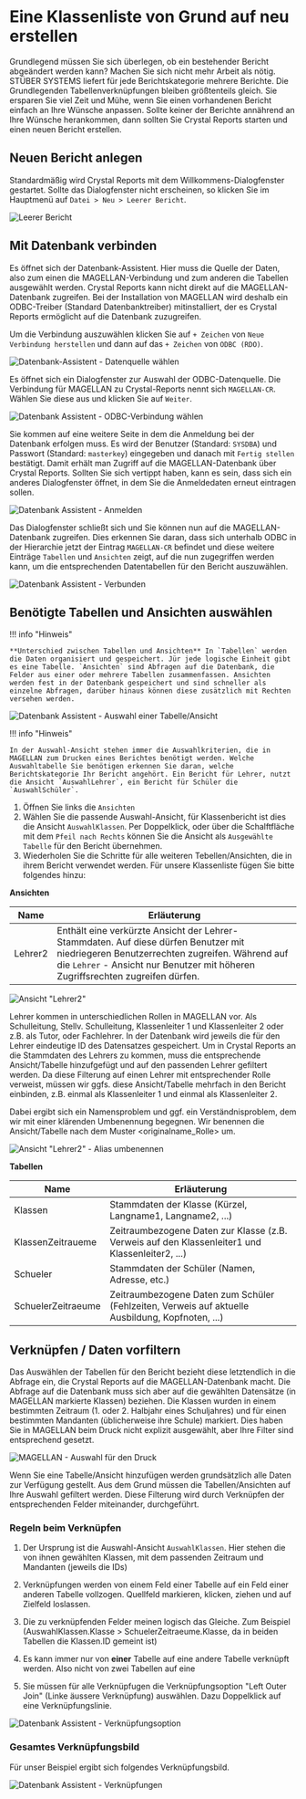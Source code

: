 # Eine Klassenliste von Grund auf neu erstellen

Grundlegend müssen Sie sich überlegen, ob ein bestehender Bericht abgeändert werden kann? Machen Sie sich nicht mehr Arbeit als nötig. STÜBER SYSTEMS liefert für jede Berichtskategorie mehrere Berichte. Die Grundlegenden Tabellenverknüpfungen bleiben größtenteils gleich. Sie ersparen Sie viel Zeit und Mühe, wenn Sie einen vorhandenen Bericht einfach an Ihre Wünsche anpassen. Sollte keiner der Berichte annährend an Ihre Wünsche herankommen, dann sollten Sie Crystal Reports starten und einen neuen Bericht erstellen.

## Neuen Bericht anlegen

Standardmäßig wird Crystal Reports mit dem Willkommens-Dialogfenster gestartet. Sollte das Dialogfenster nicht erscheinen, so klicken Sie im Hauptmenü auf `Datei > Neu > Leerer Bericht`.

![Leerer Bericht](/assets/images/stept-by-step/create-class-list/file.new.empty-report.png)

## Mit Datenbank verbinden

Es öffnet sich der Datenbank-Assistent. Hier muss die Quelle der Daten, also zum einen die MAGELLAN-Verbindung und zum anderen die Tabellen ausgewählt werden. Crystal Reports kann nicht direkt auf die MAGELLAN-Datenbank zugreifen. Bei der Installation von MAGELLAN wird deshalb ein ODBC-Treiber (Standard Datenbanktreiber) mitinstalliert, der es Crystal Reports ermöglicht auf die Datenbank zuzugreifen.

Um die Verbindung auszuwählen klicken Sie auf `+ Zeichen` von `Neue Verbindung herstellen` und dann auf das `+ Zeichen` von `ODBC (RDO)`.

![Datenbank-Assistent - Datenquelle wählen](/assets/images/stept-by-step/create-class-list/assistant.database.select-datasource.png)

Es öffnet sich ein Dialogfenster zur Auswahl der ODBC-Datenquelle. Die Verbindung für MAGELLAN zu Crystal-Reports nennt sich `MAGELLAN-CR`. Wählen Sie diese aus und klicken Sie auf `Weiter`.

![Datenbank Assistent - ODBC-Verbindung wählen](/assets/images/stept-by-step/create-class-list/assistant.database.select-odbc.png)

Sie kommen auf eine weitere Seite in dem die Anmeldung bei der Datenbank erfolgen muss. Es wird der Benutzer (Standard: `SYSDBA`) und Passwort (Standard: `masterkey`) eingegeben und danach mit `Fertig stellen` bestätigt. Damit erhält man Zugriff auf die MAGELLAN-Datenbank über Crystal Reports. Sollten Sie sich vertippt haben, kann es sein, dass sich ein anderes Dialogfenster öffnet, in dem Sie die Anmeldedaten erneut eintragen sollen.

![Datenbank Assistent - Anmelden](/assets/images/stept-by-step/create-class-list/assistant.database.odbc-credentials.png)

Das Dialogfenster schließt sich und Sie können nun auf die MAGELLAN-Datenbank zugreifen. Dies erkennen Sie daran, dass sich unterhalb ODBC in der Hierarchie jetzt der Eintrag `MAGELLAN-CR` befindet und diese weitere Einträge `Tabellen` und `Ansichten` zeigt, auf die nun zugegriffen werden kann, um die entsprechenden Datentabellen für den Bericht auszuwählen.

![Datenbank Assistent - Verbunden](/assets/images/stept-by-step/create-class-list/assistant.database.connected.png)

## Benötigte Tabellen und Ansichten auswählen

!!! info "Hinweis"

    **Unterschied zwischen Tabellen und Ansichten** In `Tabellen` werden die Daten organisiert und gespeichert. Jür jede logische Einheit gibt es eine Tabelle. `Ansichten` sind Abfragen auf die Datenbank, die Felder aus einer oder mehrere Tabellen zusammenfassen. Ansichten werden fest in der Datenbank gespeichert und sind schneller als einzelne Abfragen, darüber hinaus können diese zusätzlich mit Rechten versehen werden.

![Datenbank Assistent - Auswahl einer Tabelle/Ansicht](/assets/images/stept-by-step/create-class-list/assistant.database.select.png)

!!! info "Hinweis"

    In der Auswahl-Ansicht stehen immer die Auswahlkriterien, die in MAGELLAN zum Drucken eines Berichtes benötigt werden. Welche Auswahltabelle Sie benötigen erkennen Sie daran, welche Berichtskategorie Ihr Bericht angehört. Ein Bericht für Lehrer, nutzt die Ansicht `AuswahlLehrer`, ein Bericht für Schüler die `AuswahlSchüler`.

1. Öffnen Sie links die `Ansichten`
2. Wählen Sie die passende Auswahl-Ansicht, für Klassenbericht ist dies die Ansicht `AuswahlKlassen`. Per Doppelklick, oder über die Schalftfläche mit dem `Pfeil nach Rechts` können Sie die Ansicht als `Ausgewählte Tabelle` für den Bericht übernehmen.
3. Wiederholen Sie die Schritte für alle weiteren Tebellen/Ansichten, die in ihrem Bericht verwendet werden. Für unsere Klassenliste fügen Sie bitte folgendes hinzu:

**Ansichten**

Name    | Erläuterung
------- | -----------
Lehrer2 | Enthält eine verkürzte Ansicht der Lehrer-Stammdaten. Auf diese dürfen Benutzer mit niedriegeren Benutzerrechten zugreifen. Während auf die `Lehrer` - Ansicht nur Benutzer mit höheren Zugriffsrechten zugreifen dürfen.

![Ansicht "Lehrer2"](/assets/images/stept-by-step/objects/view.lehrer2.png)

Lehrer kommen in unterschiedlichen Rollen in MAGELLAN vor. Als Schulleitung, Stellv. Schulleitung, Klassenleiter 1 und Klassenleiter 2 oder z.B. als Tutor, oder Fachlehrer. In der Datenbank wird jeweils die für den Lehrer eindeutige ID des Datensatzes gespeichert. Um in Crystal Reports an die Stammdaten des Lehrers zu kommen, muss die entsprechende Ansicht/Tabelle hinzufgefügt und auf den passenden Lehrer gefiltert werden. Da diese Filterung auf einen Lehrer mit entsprechender Rolle verweist, müssen wir ggfs. diese Ansicht/Tabelle mehrfach in den Bericht einbinden, z.B. einmal als Klassenleiter 1 und einmal als Klassenleiter 2.

Dabei ergibt sich ein Namensproblem und ggf. ein Verständnisproblem, dem wir mit einer klärenden Umbenennung begegnen. Wir benennen die Ansicht/Tabelle nach dem Muster <originalname_Rolle\> um.

![Ansicht "Lehrer2" - Alias umbenennen](/assets/images/stept-by-step/create-class-list/assistant.database.rename-alias.png)

**Tabellen**

Name               | Erläuterung
------------------ | -----------
Klassen            | Stammdaten der Klasse (Kürzel, Langname1, Langname2, ...)
KlassenZeitraueme  | Zeitraumbezogene Daten zur Klasse (z.B. Verweis auf den Klassenleiter1 und Klassenleiter2, ...)
Schueler           | Stammdaten der Schüler (Namen, Adresse, etc.)
SchuelerZeitraeume | Zeitraumbezogene Daten zum Schüler (Fehlzeiten, Verweis auf aktuelle Ausbildung, Kopfnoten, ...)

## Verknüpfen / Daten vorfiltern

Das Auswählen der Tabellen für den Bericht bezieht diese letztendlich in die Abfrage ein, die Crystal Reports auf die MAGELLAN-Datenbank macht. Die Abfrage auf die Datenbank muss sich aber auf die gewählten Datensätze (in MAGELLAN markierte Klassen) beziehen. Die Klassen wurden in einem bestimmten Zeitraum (1. oder 2. Halbjahr eines Schuljahres) und für einen bestimmten Mandanten (üblicherweise ihre Schule) markiert. Dies haben Sie in MAGELLAN beim Druck nicht explizit ausgewählt, aber Ihre Filter sind entsprechend gesetzt.

![MAGELLAN - Auswahl für den Druck](/assets/images/stept-by-step/create-class-list/magellan.classes.select.png)

Wenn Sie eine Tabelle/Ansicht hinzufügen werden grundsätzlich alle Daten zur Verfügung gestellt. Aus dem Grund müssen die Tabellen/Ansichten auf Ihre Auswahl gefiltert werden. Diese Filterung wird durch Verknüpfen der entsprechenden Felder miteinander, durchgeführt.

### Regeln beim Verknüpfen

1. Der Ursprung ist die Auswahl-Ansicht `AuswahlKlassen`. Hier stehen die von ihnen gewählten Klassen, mit dem passenden Zeitraum und Mandanten (jeweils die IDs)

2. Verknüpfungen werden von einem Feld einer Tabelle auf ein Feld einer anderen Tabelle vollzogen. Quellfeld markieren, klicken, ziehen und auf Zielfeld loslassen.

3. Die zu verknüpfenden Felder meinen logisch das Gleiche. Zum Beispiel (AuswahlKlassen.Klasse > SchuelerZeitraeume.Klasse, da in beiden Tabellen die Klassen.ID gemeint ist)

4. Es kann immer nur von **einer** Tabelle auf eine andere Tabelle verknüpft werden. Also nicht von zwei Tabellen auf eine

5. Sie müssen für alle Verknüpfugen die Verknüpfungsoption "Left Outer Join" (Linke äussere Verknüpfung) auswählen. Dazu Doppelklick auf eine Verknüpfungslinie.

![Datenbank Assistent - Verknüpfungsoption](/assets/images/stept-by-step/create-class-list/assistant.database.verknuepfen-option.png)

### Gesamtes Verknüpfungsbild

Für unser Beispiel ergibt sich folgendes Verknüpfungsbild.

![Datenbank Assistent - Verknüpfungen](/assets/images/stept-by-step/create-class-list/assistant.database.verknuepfen.png)